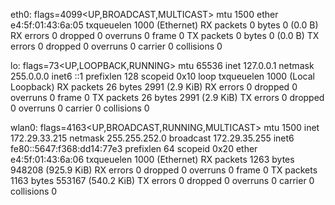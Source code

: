 eth0: flags=4099<UP,BROADCAST,MULTICAST>  mtu 1500
        ether e4:5f:01:43:6a:05  txqueuelen 1000  (Ethernet)
        RX packets 0  bytes 0 (0.0 B)
        RX errors 0  dropped 0  overruns 0  frame 0
        TX packets 0  bytes 0 (0.0 B)
        TX errors 0  dropped 0 overruns 0  carrier 0  collisions 0

lo: flags=73<UP,LOOPBACK,RUNNING>  mtu 65536
        inet 127.0.0.1  netmask 255.0.0.0
        inet6 ::1  prefixlen 128  scopeid 0x10<host>
        loop  txqueuelen 1000  (Local Loopback)
        RX packets 26  bytes 2991 (2.9 KiB)
        RX errors 0  dropped 0  overruns 0  frame 0
        TX packets 26  bytes 2991 (2.9 KiB)
        TX errors 0  dropped 0 overruns 0  carrier 0  collisions 0

wlan0: flags=4163<UP,BROADCAST,RUNNING,MULTICAST>  mtu 1500
        inet 172.29.33.215  netmask 255.255.252.0  broadcast 172.29.35.255
        inet6 fe80::5647:f368:dd14:77e3  prefixlen 64  scopeid 0x20<link>
        ether e4:5f:01:43:6a:06  txqueuelen 1000  (Ethernet)
        RX packets 1263  bytes 948208 (925.9 KiB)
        RX errors 0  dropped 0  overruns 0  frame 0
        TX packets 1163  bytes 553167 (540.2 KiB)
        TX errors 0  dropped 0 overruns 0  carrier 0  collisions 0

